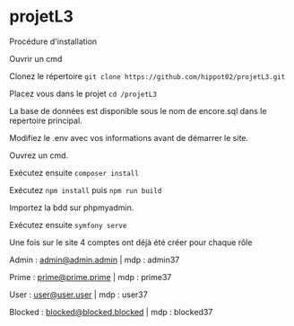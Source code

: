# projetL3


Procédure d'installation

Ouvrir un cmd

Clonez le répertoire `git clone https://github.com/hippot02/projetL3.git`

Placez vous dans le projet `cd /projetL3`

La base de données est disponible sous le nom de encore.sql dans le repertoire principal.

Modifiez le .env avec vos informations avant de démarrer le site.

Ouvrez un cmd.

Exécutez ensuite `composer install`

Exécutez `npm install` puis `npm run build`

Importez la bdd sur phpmyadmin.

Exécutez ensuite `symfony serve`

Une fois sur le site 4 comptes ont déjà été créer pour chaque rôle

Admin : admin@admin.admin | mdp : admin37

Prime : prime@prime.prime | mdp : prime37

User : user@user.user | mdp : user37

Blocked : blocked@blocked.blocked | mdp : blocked37
